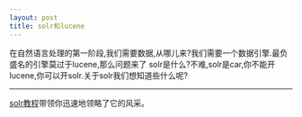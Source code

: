 ```yaml
---
layout: post
title: solr和lucene
---
```

在自然语言处理的第一阶段,我们需要数据,从哪儿来?我们需要一个数据引擎.最负盛名的引擎莫过于lucene,那么问题来了
solr是什么?不难,solr是car,你不能开lucene,你可以开solr.关于solr我们想知道些什么呢?  

---
[solr教程](https://lucene.apache.org/solr/guide/7_7/solr-tutorial.html)带领你迅速地领略了它的风采。
